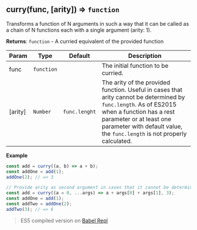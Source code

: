 ## curry(func, [arity]) ⇒ <code>function</code>

Transforms a function of N arguments in such a way that it can be called as a chain of N functions each with a single argument (arity: 1).

**Returns**: <code>function</code> - A curried equivalent of the provided function

| Param | Type | Default | Description |
| --- | --- | --- | --- |
| func | <code>function</code> |  | The initial function to be curried. |
| [arity] | <code>Number</code> | <code>func.lenght</code> | The arity of the provided function. Useful in cases that arity cannot be determined by `func.length`. As of ES2015 when a function has a rest parameter or at least one parameter with default value, the `func.length` is not properly calculated. |

**Example**  
```js
const add = curry((a, b) => a + b);
const addOne = add(1);
addOne(2); // => 3

// Provide arity as second argument in cases that it cannot be determined. 
const add = curry((a = 0, ...args) => a + args[0] + args[1], 3);
const addOne = add(1);
const addTwo = addOne(2);
addTwo(3); // => 6
```

> ES5 compiled version on [Babel Repl](https://babeljs.io/repl#?browsers=&build=&builtIns=false&spec=false&loose=false&code_lz=PQKhCgAIUgVAnAhgOwM4DMD28C2rKKToCuyAxgC4CWmykm6kAcgfAObE4CmyF-VdVMTIALApADuiAJ6QKIxBUhUlZFFBgAjLpDUAbPVwAmBfIVGIB9RixLlqtfF0SjJKsYVQC2h1h268kAAUiPAq0gBckACMAJQAdBoakAACAA6hiDiQAN52lDTIAL5EpGRwIjoCKlSIeqX2hXKYkNq6xPBhxonQqRlI2TlMnNrwJQDaoeEAvPnxhshsIhQAuhU6UxSyDHKVkGnwmABuVEbGDQW0PTAAqqhcJPVWavf48oqs4booyJhKbWcKFxcAJzppZAADOYLNjyCHXSAAQXwOwAogBlABMAAZogBWSSVOiEfIOOgKMyQeBcVBKfpZLhA-D0ZkfQyIWn0ZBcZL07hMtzySBndCIYh6JRHOrELgAGl2OihZXmPFhIghynwvzphzSwL0sn0ZHFim6yRS1IoHTQuVJhRKiPanSo5y4AEdiFQpQslDt5DoDsdTuc7bRzVwAB5ZNKGJK9MiOJSIIwmaZO-DSIIheWaWKQaYAPnEAGpWrEANzJBNoJMpgDy3PzBBTQTild6yaMDa4QUxFcgwGA-aLAGY4zBB5AAAqHE5nT5bUyQe7Vkyhfw8JTPDk03YfFTfZDa1o6QHAnCgowI6ucztN42dTMhJvY-Xxd_r1B5wslvyocbYmspafuM0QrPKI4VlWibNl2jZpp2rZQfGMGdrAEgtAh9bcr2yEwGhGFBJB5YDkOP4AGwaMA4A3qoHQZk2QT5PKmzSN-RY5FAVKMtaFxkumLpGEE77xJ-AD6iB5pxkAydxVrwMS7CoBJKqLEKBZpiEYSLgAPjpFyqWqsRcbJkAAPwXMJH5KRJxmmTJURWaJNm5sOAnGE54mIG-1lsMpubtpARSVsF4DgDgmBGOKXDxJGaTYHw970dIlZAA&debug=false&forceAllTransforms=false&shippedProposals=false&circleciRepo=&evaluate=false&fileSize=false&timeTravel=false&sourceType=module&lineWrap=false&presets=env&prettier=false&targets=&version=7.7.1&externalPlugins=)
